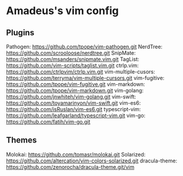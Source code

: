 
# Amadeus's vim config

## Plugins
Pathogen: https://github.com/tpope/vim-pathogen.git
NerdTree: https://github.com/scrooloose/nerdtree.git
SnipMate: https://github.com/msanders/snipmate.vim.git
TagList: https://github.com/vim-scripts/taglist.vim.git
ctrlp.vim: https://github.com/ctrlpvim/ctrlp.vim.git
vim-multiple-cusors: https://github.com/terryma/vim-multiple-cursors.git
vim-fugitive: https://github.com/tpope/vim-fugitive.git
vim-markdown: https://github.com/tpope/vim-markdown.git
vim-golang: https://github.com/jnwhiteh/vim-golang.git
vim-swift: https://github.com/toyamarinyon/vim-swift.git
vim-es6: https://github.com/isRuslan/vim-es6.git
typescript-vim: https://github.com/leafgarland/typescript-vim.git
vim-go: https://github.com/fatih/vim-go.git

## Themes
Molokai: https://github.com/tomasr/molokai.git
Solarized: https://github.com/altercation/vim-colors-solarized.git
dracula-theme: https://github.com/zenorocha/dracula-theme.git/vim
